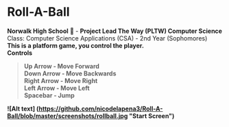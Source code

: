 # Roll-A-Ball
<b> Norwalk High School</b> :school: - <b>Project Lead The Way (PLTW) Computer Science</b> </br>
<v>Class:</b> Computer Science Applications (CSA) - 2nd Year (Sophomores)<br>
<b>This is a platform game, you control the player.<b/> <br>
**Controls**
> Up Arrow - Move Forward <br>
> Down Arrow - Move Backwards <br>
> Right Arrow - Move Right <br>
> Left Arrow - Move Left <br>
> Spacebar - Jump


![Alt text] (https://github.com/nicodelapena3/Roll-A-Ball/blob/master/screenshots/rollball.jpg
"Start Screen")
<br><br>
<b>

